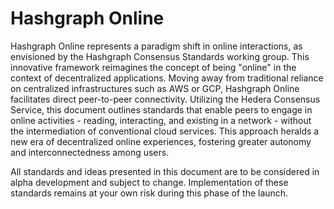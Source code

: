 # Hashgraph Online

Hashgraph Online represents a paradigm shift in online interactions, as envisioned by the Hashgraph Consensus Standards working group. This innovative framework reimagines the concept of being "online" in the context of decentralized applications. Moving away from traditional reliance on centralized infrastructures such as AWS or GCP, Hashgraph Online facilitates direct peer-to-peer connectivity. Utilizing the Hedera Consensus Service, this document outlines standards that enable peers to engage in online activities - reading, interacting, and existing in a network - without the intermediation of conventional cloud services. This approach heralds a new era of decentralized online experiences, fostering greater autonomy and interconnectedness among users.

All standards and ideas presented in this document are to be considered in alpha development and subject to change. Implementation of these standards remains at your own risk during this phase of the launch.